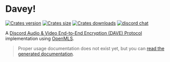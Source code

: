 # Davey!

[![Crates version](https://img.shields.io/crates/v/davey?maxAge=3600)](https://crates.io/crates/davey) [![Crates size](https://img.shields.io/crates/size/davey?maxAge=3600)](https://crates.io/crates/davey) [![Crates downloads](https://img.shields.io/crates/d/davey?maxAge=3600)](https://crates.io/crates/davey) [![discord chat](https://img.shields.io/discord/311027228177727508?logo=discord&logoColor=white&color=5865F2)](https://snaz.in/discord)

A [Discord Audio & Video End-to-End Encryption (DAVE) Protocol](https://daveprotocol.com/) implementation using [OpenMLS](https://openmls.tech/).

> Proper usage documentation does not exist yet, but you can [read the generated documentation](https://docs.rs/davey).